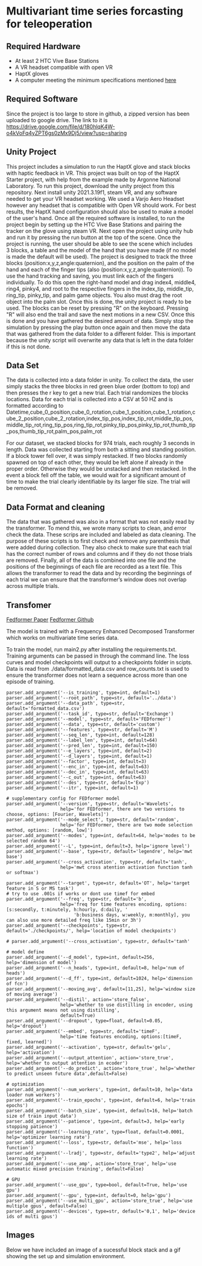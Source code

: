 # Multivariant time series forcasting for teleoperation
## Required Hardware
- At least 2 HTC Vive Base Stations
- A VR headset compatible with open VR 
- HaptX gloves 
- A computer meeting the minimum specifications mentioned [here](http://support.haptx.com/docs/sdk/page_system_requirements.html)
## Required Software
Since the project is too large to store in github, a zipped version has been uploaded to google drive. The link to it is https://drive.google.com/file/d/180hlqK4W-o4kVoFq4yZPT6gs0zMx9Dj5/view?usp=sharing

## Unity Project
This project includes a simulation to run the HaptX glove and stack blocks with haptic feedback in VR. This project was built on top of the HaptX Starter project, with help from the example made by Argonne National Laboratory. To run this project, download the unity project from this repository. Next install unity 2021.3.19f1, steam VR, and any software needed to get your VR headset working. We used a Varjo Aero Headset however any headset that is compatible with Open VR should work. For best results, the HaptX hand configuration should also be used to make a model of the user's hand. Once all the required software is installed, to run the project begin by setting up the HTC Vive Base Stations and pairing the tracker on the glove using steam VR. Next open the project using unity hub and run it by pressing the run button at the top of the scene. Once the project is running, the user should be able to see the scene which includes 3 blocks, a table and the model of the hand that you have made (if no model is made the default will be used). The project is designed to track the three blocks (position:x,y,z,angle:quaternion), and the position on the palm of the hand and each of the finger tips (also (position:x,y,z,angle:quaternion)). To use the hand tracking and saving, you must link each of the fingers individually. To do this open the right-hand model and drag index4, middle4, ring4, pinky4, and root to the respective fingers in the index_tip, middle_tip, ring_tip, pinky_tip, and palm game objects. You also must drag the root object into the palm slot. Once this is done, the unity project is ready to be used. The blocks can be reset by pressing "R" on the keyboard. Pressing "R" will also end the trail and save the next motions in a new CSV. Once this is done and you have gathered the desired amount of data. Simply stop the simulation by pressing the play button once again and then move the data that was gathered from the data folder to a different folder. This is important because the unity script will overwrite any data that is left in the data folder if this is not done.
## Data Set
The data is collected into a data folder in unity. To collect the data, the user simply stacks the three blocks in red green blue order (bottom to top) and then presses the r key to get a new trial. Each trial randomizes the blocks locations. Data for each trial is collected into a CSV at 50 HZ and is formatted according to 
    Datetime,cube_0_position,cube_0_rotation,cube_1_position,cube_1_rotation,cube_2_position,cube_2_rotation,index_tip_pos,index_tip_rot,middle_tip_pos,middle_tip_rot,ring_tip_pos,ring_tip_rot,pinky_tip_pos,pinky_tip_rot,thumb_tip_pos,thumb_tip_rot,palm_pos,palm_rot
    
For our dataset, we stacked blocks for 974 trials, each roughly 3 seconds in length. Data was collected starting from both a sitting and standing position. If a block tower fell over, it was simply restacked. If two blocks randomly spawned on top of each other, they would be left alone if already in the proper order. Otherwise they would be unstacked and then restacked. In the event a block fell off the table, we would wait for a significant amount of time to make the trial clearly identifiable by its larger file size. The trial will be removed.
## Data Format and cleaning
The data that was gathered was also in a format that was not easily read by the transformer. To mend this, we wrote many scripts to clean, and error check the data. These scrips are included and labeled as data cleaning. The purpose of these scripts is to first check and remove any parenthesis that were added during collection. They also check to make sure that each trial has the correct number of rows and columns and if they do not those trials are removed. Finally, all of the data is combined into one file and the positions of the beginnings of each file are recorded as a text file. This allows the transformer to read the data and by recording the beginnings of each trial we can ensure that the transformer’s window does not overlap across multiple trials.

## Transfomer
[Fedformer Paper](https://arxiv.org/abs/2201.12740)
[Fedformer Github](https://github.com/MAZiqing/FEDformer)

The model is trained with a Frequency Enhanced Decomposed Transformer which works on multivariate time series data.

To train the model, run main2.py after installing the requirements.txt. Training arguments can be passed in through the command line.
The loss curves and model checkpoints will output to a checkpoints folder in scipts.
Data is read from ./data/formatted_data.csv and row_counts.txt is used to ensure the transformer does not learn a sequence across more than one episode of training.

    parser.add_argument('--is_training', type=int, default=1)
    parser.add_argument('--root_path', type=str, default='../data')
    parser.add_argument('--data_path', type=str, default='formatted_data.csv')
    parser.add_argument('--task_id', type=str, default='Exchange')
    parser.add_argument('--model', type=str, default='FEDformer')
    parser.add_argument('--data', type=str, default='custom')
    parser.add_argument('--features', type=str, default='M')
    parser.add_argument('--seq_len', type=int, default=128)
    parser.add_argument('--label_len', type=int, default=64)
    parser.add_argument('--pred_len', type=int, default=150)
    parser.add_argument('--e_layers', type=int, default=2)
    parser.add_argument('--d_layers', type=int, default=1)
    parser.add_argument('--factor', type=int, default=3)
    parser.add_argument('--enc_in', type=int, default=63)
    parser.add_argument('--dec_in', type=int, default=63)
    parser.add_argument('--c_out', type=int, default=63)
    parser.add_argument('--des', type=str, default='Exp')
    parser.add_argument('--itr', type=int, default=1)

    # supplementary config for FEDformer model
    parser.add_argument('--version', type=str, default='Wavelets',
                        help='for FEDformer, there are two versions to choose, options: [Fourier, Wavelets]')
    parser.add_argument('--mode_select', type=str, default='random',
                        help='for FEDformer, there are two mode selection method, options: [random, low]')
    parser.add_argument('--modes', type=int, default=64, help='modes to be selected random 64')
    parser.add_argument('--L', type=int, default=3, help='ignore level')
    parser.add_argument('--base', type=str, default='legendre', help='mwt base')
    parser.add_argument('--cross_activation', type=str, default='tanh',
                        help='mwt cross atention activation function tanh or softmax')

    parser.add_argument('--target', type=str, default='OT', help='target feature in S or MS task')
    # try to use .001s if works or dont use timef for embed
    parser.add_argument('--freq', type=str, default='b',
                        help='freq for time features encoding, options:[s:secondly, t:minutely, h:hourly, d:daily, '
                             'b:business days, w:weekly, m:monthly], you can also use more detailed freq like 15min or 3h')
    parser.add_argument('--checkpoints', type=str, default='./checkpoints/', help='location of model checkpoints')

    # parser.add_argument('--cross_activation', type=str, default='tanh'

    # model define
    parser.add_argument('--d_model', type=int, default=256, help='dimension of model')
    parser.add_argument('--n_heads', type=int, default=8, help='num of heads')
    parser.add_argument('--d_ff', type=int, default=1024, help='dimension of fcn')
    parser.add_argument('--moving_avg', default=[11,25], help='window size of moving average')
    parser.add_argument('--distil', action='store_false',
                        help='whether to use distilling in encoder, using this argument means not using distilling',
                        default=True)
    parser.add_argument('--dropout', type=float, default=0.05, help='dropout')
    parser.add_argument('--embed', type=str, default='timeF',
                        help='time features encoding, options:[timeF, fixed, learned]')
    parser.add_argument('--activation', type=str, default='gelu', help='activation')
    parser.add_argument('--output_attention', action='store_true', help='whether to output attention in ecoder')
    parser.add_argument('--do_predict', action='store_true', help='whether to predict unseen future data',default=False)

    # optimization
    parser.add_argument('--num_workers', type=int, default=10, help='data loader num workers')
    parser.add_argument('--train_epochs', type=int, default=6, help='train epochs')
    parser.add_argument('--batch_size', type=int, default=16, help='batch size of train input data')
    parser.add_argument('--patience', type=int, default=3, help='early stopping patience')
    parser.add_argument('--learning_rate', type=float, default=0.0001, help='optimizer learning rate')
    parser.add_argument('--loss', type=str, default='mse', help='loss function')
    parser.add_argument('--lradj', type=str, default='type2', help='adjust learning rate')
    parser.add_argument('--use_amp', action='store_true', help='use automatic mixed precision training', default=False)

    # GPU
    parser.add_argument('--use_gpu', type=bool, default=True, help='use gpu')
    parser.add_argument('--gpu', type=int, default=0, help='gpu')
    parser.add_argument('--use_multi_gpu', action='store_true', help='use multiple gpus', default=False)
    parser.add_argument('--devices', type=str, default='0,1', help='device ids of multi gpus')
    
## Images
Below we have included an image of a sucessful block stack and a gif showing the set up and simulation environment. 

